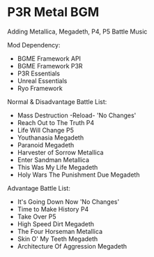 # P3R Metal BGM
Adding Metallica, Megadeth, P4, P5 Battle Music

Mod Dependency:
- BGME Framework API
- BGME Framework P3R
- P3R Essentials
- Unreal Essentials
- Ryo Framework

Normal & Disadvantage Battle List:
- Mass Destruction -Reload- 'No Changes'
- Reach Out to The Truth P4
- Life Will Change P5
- Youthanasia Megadeth
- Paranoid Megadeth
- Harvester of Sorrow Metallica
- Enter Sandman Metallica
- This Was My Life Megadeth
- Holy Wars The Punishment Due Megadeth

Advantage Battle List:
- It's Going Down Now 'No Changes'
- Time to Make History P4
- Take Over P5
- High Speed Dirt Megadeth
- The Four Horseman Metallica
- Skin O' My Teeth Megadeth
- Architecture Of Aggression Megadeth
